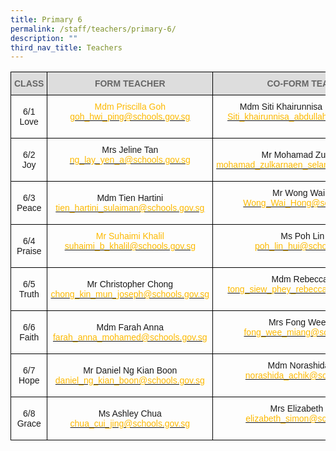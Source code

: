 ```yaml
---
title: Primary 6
permalink: /staff/teachers/primary-6/
description: ""
third_nav_title: Teachers
---
```

<style type="text/css">
.tg  {border-collapse:collapse;border-spacing:0;}
.tg td{border-color:black;border-style:solid;border-width:1px;font-family:Arial, sans-serif;font-size:14px;
  overflow:hidden;padding:10px 5px;word-break:normal;}
.tg th{border-color:black;border-style:solid;border-width:1px;font-family:Arial, sans-serif;font-size:14px;
  font-weight:normal;overflow:hidden;padding:10px 5px;word-break:normal;}
.tg .tg-a4yv{background-color:#DDD;color:#666;font-weight:bold;text-align:center;vertical-align:top}
.tg .tg-baqh{text-align:center;vertical-align:top}
.tg .tg-nau8{color:#FDB900;text-align:center;vertical-align:top}
.tg .tg-nrix{text-align:center;vertical-align:middle}
</style>
<table class="tg">
<thead>
  <tr>
    <th class="tg-a4yv">CLASS</th>
    <th class="tg-a4yv">FORM TEACHER</th>
    <th class="tg-a4yv">CO-FORM TEACHER<br></th>
  </tr>
</thead>
<tbody>
  <tr>
    <td class="tg-nrix">6/1<br>Love</td>
    <td class="tg-nau8">Mdm Priscilla Goh<br><a href="mailto:goh_hwi_ping@schools.gov.sg"><span style="text-decoration:none;color:#FDB900">goh_hwi_ping@schools.gov.sg</span></a><br></td>
    <td class="tg-baqh">Mdm Siti Khairunnisa Binte Abdullah<br><a href="mailto:Siti_khairunnisa_ABDULLAH@schools.gov.sg"><span style="text-decoration:none;color:#FDB900">Siti_khairunnisa_abdullah@schools.gov.sg</span></a><br><br></td>
  </tr>
  <tr>
    <td class="tg-nrix"> 6/2<br>Joy</td>
    <td class="tg-baqh"> Mrs Jeline Tan<br><a href="mailto:ng_lay_yen_a@schools.gov.sg"><span style="text-decoration:none;color:#FDB900">ng_lay_yen_a@schools.gov.sg</span></a><br><br></td>
    <td class="tg-nrix">Mr Mohamad Zulkarnaen<br><a href="mailto:mohamad_zulkarnaen_selamat@schools.gov.sg"><span style="text-decoration:none;color:#FDB900">mohamad_zulkarnaen_selamat@schools.gov.sg</span></a> </td>
  </tr>
  <tr>
    <td class="tg-nrix">6/3<br>Peace</td>
    <td class="tg-nrix">Mdm Tien Hartini<br><a href="mailto:tien_hartini_sulaiman@schools.gov.sg"><span style="text-decoration:none;color:#FDB900">tien_hartini_sulaiman@schools.gov.sg</span></a><br></td>
    <td class="tg-baqh">Mr Wong Wai Hong<br><a href="mailto:Wong_Wai_Hong@schools.gov.sg"><span style="text-decoration:none;color:#FDB900">Wong_Wai_Hong@schools.gov.sg</span></a><br><br></td>
  </tr>
  <tr>
    <td class="tg-nrix">6/4<br>Praise</td>
    <td class="tg-nau8">Mr Suhaimi Khalil<br><a href="mailto:suhaimi_b_khalil@schools.gov.sg"><span style="text-decoration:none;color:#FDB900">suhaimi_b_khalil@schools.gov.sg</span></a><br></td>
    <td class="tg-baqh">Ms Poh Lin Hui<br><a href="mailto:poh_lin_hui@schools.gov.sg"><span style="text-decoration:none;color:#FDB900">poh_lin_hui@schools.gov.sg</span></a><br><br></td>
  </tr>
  <tr>
    <td class="tg-nrix">6/5<br>Truth</td>
    <td class="tg-nrix">Mr Christopher Chong<br><a href="mailto:chong_kin_mun_joseph@schools.gov.sg"><span style="text-decoration:none;color:#FDB900">chong_kin_mun_joseph@schools.gov.sg</span></a><br></td>
    <td class="tg-baqh">Mdm Rebecca Tong<br><a href="mailto:tong_siew_phey_rebecca@schools.gov.sg"><span style="text-decoration:none;color:#FDB900">tong_siew_phey_rebecca@schools.gov.sg</span></a><br><br></td>
  </tr>
  <tr>
    <td class="tg-nrix">6/6<br>Faith</td>
    <td class="tg-nrix">Mdm Farah Anna<br><a href="mailto:farah_anna_mohamed@schools.gov.sg"><span style="text-decoration:none;color:#FDB900">farah_anna_mohamed@schools.gov.sg</span></a><br></td>
    <td class="tg-baqh">Mrs Fong Wee Miang<br><a href="mailto:fong_wee_miang@schools.gov.sg"><span style="text-decoration:none;color:#FDB900">fong_wee_miang@schools.gov.sg</span></a><br><br></td>
  </tr>
  <tr>
    <td class="tg-nrix">6/7<br>Hope</td>
    <td class="tg-nrix">Mr Daniel Ng Kian Boon<br><a href="mailto:daniel_ng_kian_boon@schools.gov.sg"><span style="text-decoration:none;color:#FDB900">daniel_ng_kian_boon@schools.gov.sg</span></a></td>
    <td class="tg-baqh">Mdm Norashida Achik<br><a href="mailto:norashida_achik@schools.gov.sg"><span style="text-decoration:none;color:#FDB900">norashida_achik@schools.gov.sg</span></a><br><br></td>
  </tr>
  <tr>
    <td class="tg-nrix">6/8<br>Grace</td>
    <td class="tg-nrix">Ms Ashley Chua<br><a href="mailto:chua_cui_jing@schools.gov.sg"><span style="text-decoration:none;color:#FDB900">chua_cui_jing@schools.gov.sg</span></a></td>
    <td class="tg-baqh">Mrs Elizabeth Simon<br><a href="mailto:elizabeth_simon@schools.gov.sg"><span style="text-decoration:none;color:#FDB900">elizabeth_simon@schools.gov.sg</span></a><br><br></td>
  </tr>
</tbody>
</table>